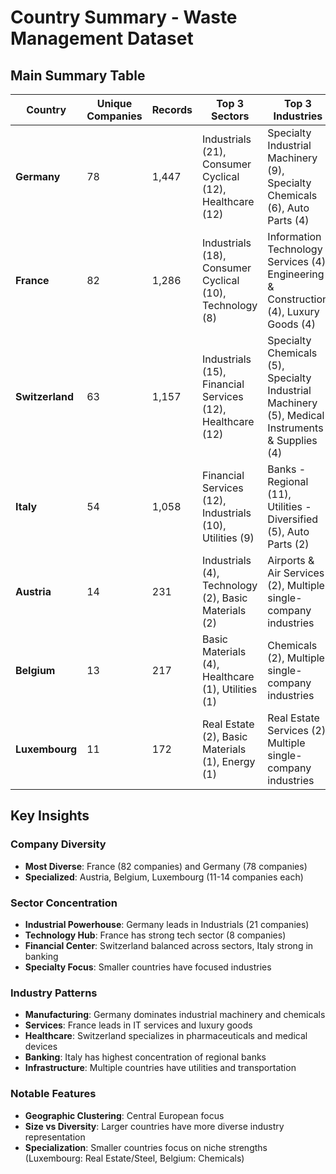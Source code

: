# Country Summary - Waste Management Dataset

## Main Summary Table

| Country | Unique Companies | Records | Top 3 Sectors | Top 3 Industries |
|---------|------------------|---------|----------------|------------------|
| **Germany** | 78 | 1,447 | Industrials (21), Consumer Cyclical (12), Healthcare (12) | Specialty Industrial Machinery (9), Specialty Chemicals (6), Auto Parts (4) |
| **France** | 82 | 1,286 | Industrials (18), Consumer Cyclical (10), Technology (8) | Information Technology Services (4), Engineering & Construction (4), Luxury Goods (4) |
| **Switzerland** | 63 | 1,157 | Industrials (15), Financial Services (12), Healthcare (12) | Specialty Chemicals (5), Specialty Industrial Machinery (5), Medical Instruments & Supplies (4) |
| **Italy** | 54 | 1,058 | Financial Services (12), Industrials (10), Utilities (9) | Banks - Regional (11), Utilities - Diversified (5), Auto Parts (2) |
| **Austria** | 14 | 231 | Industrials (4), Technology (2), Basic Materials (2) | Airports & Air Services (2), Multiple single-company industries |
| **Belgium** | 13 | 217 | Basic Materials (4), Healthcare (1), Utilities (1) | Chemicals (2), Multiple single-company industries |
| **Luxembourg** | 11 | 172 | Real Estate (2), Basic Materials (1), Energy (1) | Real Estate Services (2), Multiple single-company industries |

## Key Insights

### Company Diversity
- **Most Diverse**: France (82 companies) and Germany (78 companies)
- **Specialized**: Austria, Belgium, Luxembourg (11-14 companies each)

### Sector Concentration
- **Industrial Powerhouse**: Germany leads in Industrials (21 companies)
- **Technology Hub**: France has strong tech sector (8 companies)
- **Financial Center**: Switzerland balanced across sectors, Italy strong in banking
- **Specialty Focus**: Smaller countries have focused industries

### Industry Patterns
- **Manufacturing**: Germany dominates industrial machinery and chemicals
- **Services**: France leads in IT services and luxury goods  
- **Healthcare**: Switzerland specializes in pharmaceuticals and medical devices
- **Banking**: Italy has highest concentration of regional banks
- **Infrastructure**: Multiple countries have utilities and transportation

### Notable Features
- **Geographic Clustering**: Central European focus
- **Size vs Diversity**: Larger countries have more diverse industry representation
- **Specialization**: Smaller countries focus on niche strengths (Luxembourg: Real Estate/Steel, Belgium: Chemicals)